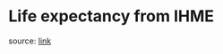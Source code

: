 # Life expectancy from IHME

source: [link](https://cloud.ihme.washington.edu/index.php/s/b89390325f728bbd99de0356d3be6900/download?path=%2F&files=IHME_GBD_2013_LIFE_EXPECTANCY_1970_2013_Y2014M12D17.zip)
